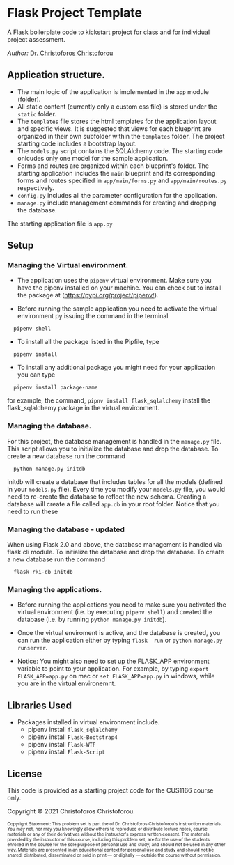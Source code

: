 # Flask Project Template
A Flask boilerplate code to kickstart project for class and for individual project assessment.

*Author:* [Dr. Christoforos Christoforou](https://www.researchgate.net/profile/Christoforos-Christoforou-4)

## Application structure.
- The main logic of the application is implemented in the `app` module (folder).
- All static content (currently only a custom css file) is stored under the `static` folder.
- The `templates` file stores the html templates for the application layout and specific views. It is suggested that views for each blueprint are organized in their own subfolder within the `templates` folder. The project starting code includes a bootstrap layout.
- The `models.py` script contains the SQLAlchemy code. The starting code onlcudes only one model for the sample application.
- Forms and routes are organized within each blueprint's folder. The starting application includes the `main` blueprint and its corresponding forms and routes specified in  `app/main/forms.py` and `app/main/routes.py` respectively.
- `config.py` includes all the parameter configuration for the application.
- `manage.py` include management commands for creating and dropping the database.

The starting application file is `app.py`

## Setup

### Managing the Virtual environment.
- The application uses the `pipenv` virtual environment. Make sure you have the pipenv installed on your machine. You can check out to install the package at (https://pypi.org/project/pipenv/).

- Before running the sample application you need to activate the virtual environment py issuing the command in the terminal
```shell
  pipenv shell
```
- To install all the package listed in the Pipfile, type
```shell
  pipenv install
```
- To install any additional package you might need for your application you can type
```  
  pipenv install package-name

```
for example, the command, `pipnv install flask_sqlalchemy` install the flask_sqlalchemy package in the virtual environment.


### Managing the database.
For this project, the database management is handled in the `manage.py` file. This script allows you to initialize the database and drop the database. To create a new database run the command
```
  python manage.py initdb
```
initdb will create a database that includes tables for all the models (defined in your `models.py` file). Every time you modify your `models.py` file, you would need to re-create the database to reflect the new schema. Creating a database will create a file called `app.db` in your root folder.  Notice that you need to run these


### Managing the database - updated

When using Flask 2.0 and above, the database management is handled via flask.cli module. To initialize the database and drop the database. To create a new database run the command
```
  flask rki-db initdb
```

### Managing the applications.
- Before running the applications you need to make sure you activated the virtual environment (i.e. by executing `pipenv shell`) and created the database (i.e. by running `python manage.py initdb`).

- Once the virtual enviroment is active, and the database is created, you can run the application either by typing `flask  run` or `python manage.py runserver`.

- Notice: You might also need to set up the FLASK_APP environment variable to point to your application. For example, by typing `export FLASK_APP=app.py` on mac or `set FLASK_APP=app.py` in windows, while you are in the virtual environemnt.


## Libraries Used
- Packages installed in virtual environment include.
  - pipenv install `flask_sqlalchemy`
  - pipenv install `Flask-Bootstrap4`
  - pipenv install `Flask-WTF`
  - pipenv install `Flask-Script`

## License
This code is provided as a starting project code for the CUS1166 course only.  

Copyright © 2021 Christoforos Christoforou.
<div style="font-size:10px">
  <p>Copyright Statement: This problem set is part the of Dr. Christoforos Christoforou's instruction materials. You may not, nor may you knowingly allow others to reproduce or distribute lecture notes, course materials or any of their derivatives without the instructor's express written consent. The materials provided by the instructor of this course, including this problem set, are for the use of the students enrolled in the course for the sole purpose of personal use and study, and should not be used in any other way. Materials are presented in an educational context for personal use and study and should not be shared, distributed, disseminated or sold in print — or digitally — outside the course without permission.</p>
</div>
